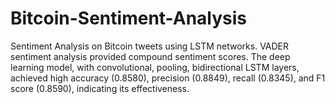 # Bitcoin-Sentiment-Analysis
Sentiment Analysis on Bitcoin tweets using LSTM networks. VADER sentiment analysis provided compound sentiment scores. The deep learning model, with convolutional, pooling, bidirectional LSTM layers, achieved high accuracy (0.8580), precision (0.8849), recall (0.8345), and F1 score (0.8590), indicating its effectiveness.

